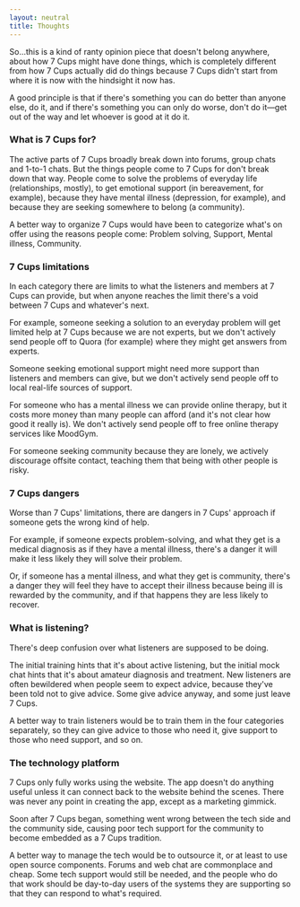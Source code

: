 ```yaml
---
layout: neutral
title: Thoughts
---
```

So...this is a kind of ranty opinion piece that doesn't belong anywhere, about how 7 Cups might have done things, which is completely different from how 7 Cups actually did do things because 7 Cups didn't start from where it is now with the hindsight it now has.

A good principle is that if there's something you can do better than anyone else, do it, and if there's something you can only do worse, don't do it—get out of the way and let whoever is good at it do it.

### What is 7 Cups for?

The active parts of 7 Cups broadly break down into forums, group chats and 1-to-1 chats. But the things people come to 7 Cups for don't break down that way. People come to solve the problems of everyday life (relationships, mostly), to get emotional support (in bereavement, for example), because they have mental illness (depression, for example), and because they are seeking somewhere to belong (a community).

A better way to organize 7 Cups would have been to categorize what's on offer using the reasons people come: Problem solving, Support, Mental illness, Community.

### 7 Cups limitations

In each category there are limits to what the listeners and members at 7 Cups can provide, but when anyone reaches the limit there's a void between 7 Cups and whatever's next.

For example, someone seeking a solution to an everyday problem will get limited help at 7 Cups because we are not experts, but we don't actively send people off to Quora (for example) where they might get answers from experts.

Someone seeking emotional support might need more support than listeners and members can give, but we don't actively send people off to local real-life sources of support.

For someone who has a mental illness we can provide online therapy, but it costs more money than many people can afford (and it's not clear how good it really is). We don't actively send people off to free online therapy services like MoodGym.

For someone seeking community because they are lonely, we actively discourage offsite contact, teaching them that being with other people is risky.

### 7 Cups dangers

Worse than 7 Cups' limitations, there are dangers in 7 Cups' approach if someone gets the wrong kind of help.

For example, if someone expects problem-solving, and what they get is a medical diagnosis as if they have a mental illness, there's a danger it will make it less likely they will solve their problem.

Or, if someone has a mental illness, and what they get is community, there's a danger they will feel they have to accept their illness because being ill is rewarded by the community, and if that happens they are less likely to recover.

### What is listening?

There's deep confusion over what listeners are supposed to be doing.

The initial training hints that it's about active listening, but the initial mock chat hints that it's about amateur diagnosis and treatment. New listeners are often bewildered when people seem to expect advice, because they've been told not to give advice. Some give advice anyway, and some just leave 7 Cups.

A better way to train listeners would be to train them in the four categories separately, so they can give advice to those who need it, give support to those who need support, and so on.

### The technology platform

7 Cups only fully works using the website. The app doesn't do anything useful unless it can connect back to the website behind the scenes. There was never any point in creating the app, except as a marketing gimmick.

Soon after 7 Cups began, something went wrong between the tech side and the community side, causing poor tech support for the community to become embedded as a 7 Cups tradition.

A better way to manage the tech would be to outsource it, or at least to use open source components. Forums and web chat are commonplace and cheap. Some tech support would still be needed, and the people who do that work should be day-to-day users of the systems they are supporting so that they can respond to what's required.


